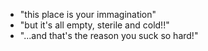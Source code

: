 - "this place is your immagination"
- "but it's all empty, sterile and cold!!"
- "...and that's the reason you suck so hard!"
